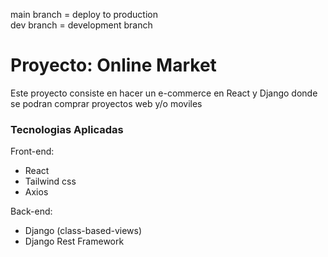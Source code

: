 main branch = deploy to production<br>
dev branch = development branch

# Proyecto: Online Market
Este proyecto consiste en hacer un e-commerce en React y Django donde se podran comprar 
proyectos web y/o moviles

### Tecnologias Aplicadas
Front-end:
- React
- Tailwind css
- Axios

Back-end:
- Django (class-based-views)
- Django Rest Framework
